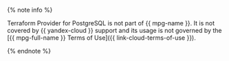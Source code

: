 {% note info %}

Terraform Provider for PostgreSQL is not part of {{ mpg-name }}. It is not covered by {{ yandex-cloud }} support and its usage is not governed by the [{{ mpg-full-name }} Terms of Use]({{ link-cloud-terms-of-use }}).

{% endnote %}
